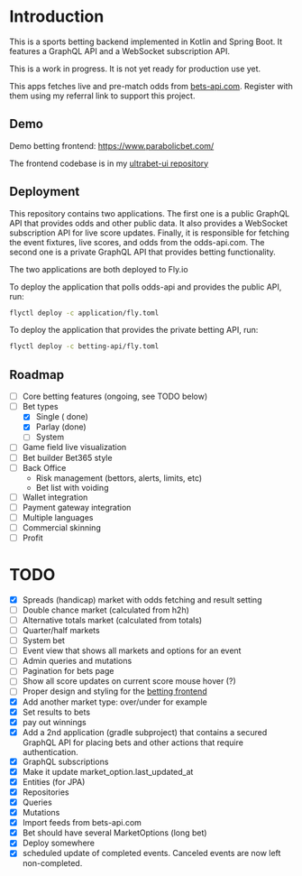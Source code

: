 # Introduction

This is a sports betting backend implemented in Kotlin and Spring Boot. It features a GraphQL API and a WebSocket subscription API.

This is a work in progress. It is not yet ready for production use yet.

This apps fetches live and pre-match odds from [bets-api.com](https://the-odds-api.com/?ref=ultrabet). 
Register with them using my referral link to support this project.

## Demo

Demo betting frontend: https://www.parabolicbet.com/

The frontend codebase is in my [ultrabet-ui repository](https://github.com/anssip/ultrabet-ui)

## Deployment

This repository contains two applications. The first one is a public GraphQL API that provides odds and other public data.
It also provides a WebSocket subscription API for live score updates. Finally, it is responsible for fetching the event 
fixtures, live scores, and odds from the odds-api.com. The second one is a private GraphQL API that provides betting 
functionality.

The two applications are both deployed to Fly.io

To deploy the application that polls odds-api and provides the public API, run:

```bash
flyctl deploy -c application/fly.toml
```

To deploy the application that provides the private betting API, run:

```bash
flyctl deploy -c betting-api/fly.toml
```

## Roadmap

- [ ] Core betting features (ongoing, see TODO below)
- [ ] Bet types
  - [x] Single ( done)
  - [x] Parlay (done)
  - [ ] System
- [ ] Game field live visualization
- [ ] Bet builder Bet365 style
- [ ] Back Office
  - Risk management (bettors, alerts, limits, etc)
  - Bet list with voiding
- [ ] Wallet integration
- [ ] Payment gateway integration
- [ ] Multiple languages
- [ ] Commercial skinning
- [ ] Profit

# TODO

- [x] Spreads (handicap) market with odds fetching and result setting
- [ ] Double chance market (calculated from h2h)
- [ ] Alternative totals market (calculated from totals)
- [ ] Quarter/half markets
- [ ] System bet
- [ ] Event view that shows all markets and options for an event
- [ ] Admin queries and mutations
- [ ] Pagination for bets page
- [ ] Show all score updates on current score mouse hover (?)
- [ ] Proper design and styling for the [betting frontend](https://www.parabolicbet.com/)
- [x] Add another market type: over/under for example
- [x] Set results to bets
- [x] pay out winnings 
- [x] Add a 2nd application (gradle subproject) that contains a secured GraphQL API for placing bets and other actions that require authentication.
- [x] GraphQL subscriptions
- [x] Make it update market_option.last_updated_at
- [x] Entities (for JPA)
- [x] Repositories
- [x] Queries
- [x] Mutations
- [x] Import feeds from bets-api.com
- [x] Bet should have several MarketOptions (long bet)
- [x] Deploy somewhere
- [x] scheduled update of completed events. Canceled events are now left non-completed.
